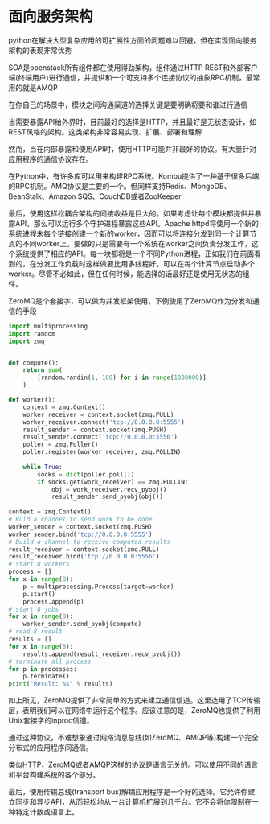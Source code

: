 # 面向服务架构

python在解决大型复杂应用的可扩展性方面的问题难以回避，但在实现面向服务架构的表现非常优秀

SOA是openstack所有组件都在使用得劲架构，组件通过HTTP REST和外部客户端(终端用户)进行通信，并提供和一个可支持多个连接协议的抽象RPC机制，最常用的就是AMQP

在你自己的场景中，模块之间沟通渠道的选择关键是要明确将要和谁进行通信

当需要暴露API给外界时，目前最好的选择是HTTP，并且最好是无状态设计，如REST风格的架构。这类架构非常容易实现、扩展、部署和理解

然而，当在内部暴露和使用API时，使用HTTP可能并非最好的协议。有大量针对应用程序的通信协议存在。

在Python中，有许多库可以用来构建RPC系统。Kombu提供了一种基于很多后端的RPC机制。AMQ协议是主要的一个。但同样支持Redis、MongoDB、BeanStalk、Amazon SQS、CouchDB或者ZooKeeper

最后，使用这样松耦合架构的间接收益是巨大的。如果考虑让每个模块都提供并暴露API，那么可以运行多个守护进程暴露这些API。Apache httpd将使用一个新的系统进程未每个链接创建一个新的worker，因而可以将连接分发到同一个计算节点的不同worker上。要做的只是需要有一个系统在worker之间负责分发工作，这个系统提供了相应的API。每一块都将是一个不同Python进程，正如我们在前面看到的，在分发工作负载时这样做要比用多线程好。可以在每个计算节点启动多个worker。尽管不必如此，但在任何时候，能选择的话最好还是使用无状态的组件。

ZeroMQ是个套接字，可以做为并发框架使用，下例使用了ZeroMQ作为分发和通信的手段

```python
import multiprocessing
import random
import zmq


def compute():
    return sum(
    	[random.randin(1, 100) for i in range(1000000)]
    )

def worker():
    context = zmq.Context()
    worker_receiver = context.socket(zmq.PULL)
    worker_receiver.connect('tcp://0.0.0.0:5555')
    result_sender = context.socket(zmq.PUSH)
    result_sender.connect('tcp://0.0.0.0:5556')
    poller = zmq.Poller()
    poller.register(worker_receiver, zmq.POLLIN)
    
    while True:
        socks = dict(poller.poll())
        if socks.get(work_receiver) == zmq.POLLIN:
			obj = work_receiver.recv_pyobj()
            result_sender.send_pyobj(obj())
            
context = zmq.Context()
# Buld a channel to send work to be done
worker_sender = context.socket(zmq.PUSH)
worker_sender.bind('tcp://0.0.0.0:5555')
# Build a channel to receive computed results
result_receiver = context.socket(zmq.PULL)
result_receiver.bind('tcp://0.0.0.0:5556')
# start 8 workers
process = []
for x in range(8):
    p = multiprocessing.Process(target=worker)
    p.start()
    process.append(p)
# start 8 jobs
for x in range(8):
    worker_sender.send_pyobj(compute)
# read 8 result
results = []
for x in range(8):
    results.append(result_receiver.recv_pyobj())
# terminate all process
for p in processes:
    p.terminate()
print("Result: %s" % results)
```

如上所见，ZeroMQ提供了非常简单的方式来建立通信信道。这里选用了TCP传输层，表明我们可以在网络中运行这个程序。应该注意的是，ZeroMQ也提供了利用Unix套接字的inproc信道。

通过这种协议，不难想象通过网络消息总线(如ZeroMQ、AMQP等)构建一个完全分布式的应用程序间通信。

类似HTTP、ZeroMQ或者AMQP这样的协议是语言无关的。可以使用不同的语言和平台构建系统的各个部分。

最后，使用传输总线(transport bus)解耦应用程序是一个好的选择。它允许你建立同步和异步API，从而轻松地从一台计算机扩展到几千台。它不会将你限制在一种特定计数或语言上。